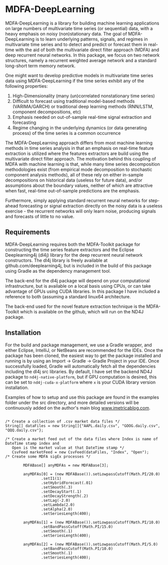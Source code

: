 # MDFA-DeepLearning
MDFA-DeepLearning is a library for building machine learning applications on large numbers of multivariate time series (or sequential) data, with a heavy emphasis on noisy (non)stationary data.
The goal of MDFA-DeepLearning is to learn underlying patterns, signals, and regimes in 
multivariate time series and to detect and predict or forecast them in real-time with the
aid of both the multivariate direct filter approach (MDFA) and deep recurrent neural networks. 
In this package, we focus on two network structures, namely a recurrent weighted average network
and a standard long-short term memory network. 




One might want to develop predictive models in multivariate time series data 
using MDFA-DeepLearning if the time series exhibit any of the following properties:
1) High-Dimensionality (many (un)correlated nonstationary time series)
2) Difficult to forecast using traditional model-based methods (VARIMA/GARCH) or traditional
deep learning methods (RNN/LSTM, component decompositions, etc)   
3) Emphasis needed on out-of-sample real-time signal extraction and forecasting
4) Regime changing in the underlying dynamics (or data generating process) of the time series is a common occurrence 

The MDFA-DeepLearning approach differs from most machine learning methods in time series analysis in that an emphasis on real-time feature extraction is utilized where the features extractors are build using the multivariate direct filter approach. The motivation behind this coupling of MDFA with machine learning is that, while many time series decomposition methodologies exist (from empirical mode decomposition to stochastic component analysis methods), all of these rely on either in-sample decompositions on historical data (useless for future data), and/or assumptions about the boundary values, neither of which are attractive when fast, real-time out-of-sample predictions are the emphasis.  

Furthermore, simply applying standard recurrent neural networks for step-ahead forecasting or 
signal extraction directly on the noisy data is a useless exercise - the recurrent networks will only learn noise, producing signals and forecasts of little to no value. 

## Requirements

MDFA-DeepLearning requires both the MDFA-Toolkit package for constructing the time series feature extractors and the Eclipse Deeplearning4j (dl4j) library for the deep recurrent neural network constructors. The dl4j library is freely available at github.com/deeplearning4j, but is included in the build of this package using Gradle as the dependency management tool. 

The back-end for the dl4j package will depend on your computational infrastructure, but is available 
on a local basis using CPUs, or can take advantage of GPUs using CUDA libraries. In this package I have included a reference to both (assuming a standard linux64 architecture. 

The back-end used for the novel feature extraction technique is the MDFA-Toolkit which is 
available on the github, which will run on the ND4J package.  

## Installation

For the build and package management, we use a Gradle wrapper, and either Eclipse, IntelliJ, or NetBeans are recommended for the IDEs. Once the package has been cloned, the easiest way to get
the package installed and running is by using an Import -> Gradle -> Gradle Project in your
IDE. Once successfully loaded, Gradle will automatically fetch all the dependencies including 
the dl4j src libraries. By default, I have set the backend ND4J package to `nd4j-native-platform`, but if 
GPU computation is desired, this can be set to `nd4j-cuda-x-platform` where `x` is your CUDA library version
installation. 
   
Examples of how to setup and use this package are found in the examples folder under the src directory, and more detailed versions will be continuously added on the author's main blog www.imetricablog.com. 

```

/* Create a collection of .csv market data files */
String[] dataFiles = new String[]{"AAPL.daily.csv", "GOOG.daily.csv", "QQQ.daily.csv"};

/* Create a market feed out of the data files where Index is name of DateTime stamp index and 
   Open is the market value at that DateTime stamp */
   CsvFeed marketFeed = new CsvFeed(dataFiles, "Index", "Open");
/* Create some MDFA sigEx processes */
	
		MDFABase[] anyMDFAs = new MDFABase[3];
		
		anyMDFAs[0] = (new MDFABase()).setLowpassCutoff(Math.PI/20.0)
				.setI1(1)
				.setHybridForecast(.01)
				.setSmooth(.3)
				.setDecayStart(.1)
				.setDecayStrength(.2)
				.setLag(-2.0)
				.setLambda(2.0)
				.setAlpha(2.0)
				.setSeriesLength(400);
		
		anyMDFAs[1] = (new MDFABase()).setLowpassCutoff(Math.PI/10.0)
				.setBandPassCutoff(Math.PI/15.0)
				.setSmooth(.1)
				.setSeriesLength(400);
		
		anyMDFAs[2] = (new MDFABase()).setLowpassCutoff(Math.PI/5.0)
                .setBandPassCutoff(Math.PI/10.0)
                .setSmooth(.1)
                .setSeriesLength(400);

```
